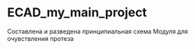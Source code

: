 # ECAD_my_main_project

Составлена и разведена принципиальная схема Модуля для очувствления протеза
